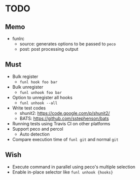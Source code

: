 TODO
====

## Memo

- funlrc
  - source: generates options to be passed to `peco`
  - post: post processing output

## Must

- Bulk register
  - `funl hook foo bar`
- Bulk unregister
  - `funl unhook foo bar`
- Option to unregister all hooks
  - `funl unhook --all`
- Write test codes
  - shunit2: https://code.google.com/p/shunit2/
  - BATS: https://github.com/sstephenson/bats
- Running tests using Travis CI on other platforms
- Support peco and percol
  - Auto detection
- Compare execution time of `funl git` and normal `git`

## Wish

- Execute command in parallel using peco's multiple selection
- Enable in-place selector like `funl unhook {hooks}`
